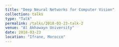 ```yaml
---
title: "Deep Neural Networks for Computer Vision"
collection: talks
type: "Talk"
permalink: /talks/2018-03-23-talk-2
venue: "Al Akhawayn University"
date: 2018-03-23
location: "Ifrane, Morocco"
---
```

